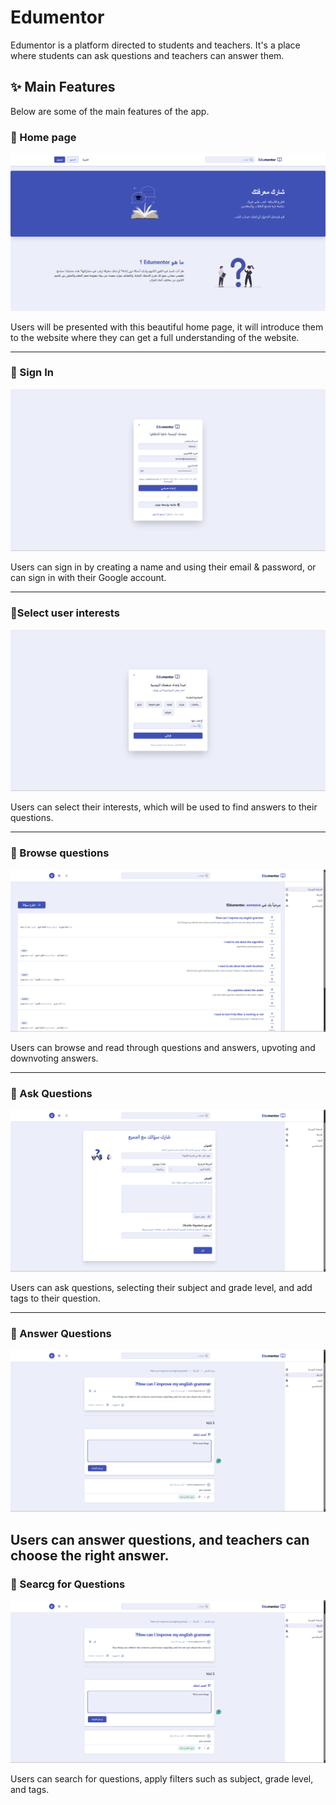 # Edumentor

Edumentor is a platform directed to students and teachers. It's a place where students can ask questions and teachers can answer them.

## ✨ Main Features

Below are some of the main features of the app.

### 🔹 Home page

![Feature 1](./public/images/features/homePage.png)

Users will be presented with this beautiful home page, it will introduce them to the website where they can get a full understanding of the website.

---

### 🔹 Sign In

![Feature 2](./public/images/features/signIn.png)

Users can sign in by creating a name and using their email & password, or can sign in with their Google account.

---

### 🔹Select user interests

![Feature 3](./public/images/features/selectIntrests.png)

Users can select their interests, which will be used to find answers to their questions.

---

### 🔹 Browse questions

![Feature 4](./public/images/features/browsQuestiones.png)

Users can browse and read through questions and answers, upvoting and downvoting answers.

---

### 🔹 Ask Questions

![Feature 5](./public/images/features/addQuestion.png)

Users can ask questions, selecting their subject and grade level, and add tags to their question.

---

### 🔹 Answer Questions

![Feature 5](./public/images/features/answerQuestions.png)

## Users can answer questions, and teachers can choose the right answer.

### 🔹 Searcg for Questions

![Feature 5](./public/images/features/answerQuestions.png)

Users can search for questions, apply filters such as subject, grade level, and tags.
